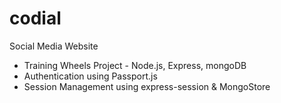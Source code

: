 # codial

Social Media Website

* Training Wheels Project - Node.js, Express, mongoDB
* Authentication using Passport.js
* Session Management using express-session & MongoStore
